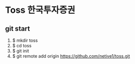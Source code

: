 # Toss 한국투자증권

## git start
1. $ mkdir toss
2. $ cd toss
3. $ git init
4. $ git remote add origin https://github.com/netive1/toss.git

